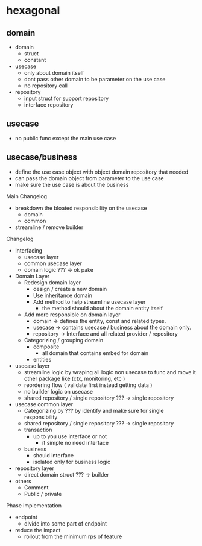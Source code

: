 # hexagonal

## domain
- domain
  - struct 
  - constant
- usecase
  - only about domain itself
  - dont pass other domain to be parameter on the use case
  - no repository call
- repository
  - input struct for support repository
  - interface repository

## usecase
- no public func except the main use case


## usecase/business
- define the use case object with object domain repository that needed
- can pass the domain object from parameter to the use case
- make sure the use case is about the business


Main Changelog
- breakdown the bloated responsibility on the usecase
  - domain
  - common
- streamline / remove builder

Changelog
- Interfacing 
  - usecase layer
  - common usecase layer
  - domain logic ??? -> ok pake
- Domain Layer
  - Redesign domain layer
    - design / create a new domain
    - Use inheritance domain
    - Add method to help streamline usecase layer
      - the method should about the domain entity itself
  - Add more responsible on domain layer
    - domain -> defines the entity, const and related types.
    - usecase -> contains usecase / business about the domain only.
    - repository -> Interface and all related provider / repository 
  - Categorizing / grouping domain
    - composite
      - all domain that contains embed for domain
    - entities
- usecase layer
  - streamline logic by wraping all logic non usecase to func and move it other package like (ctx, monitoring, etc )
  - reordering flow ( validate first instead getting data )
  - no builder logic on usecase
  - shared repository / single repository ??? -> single repository
- usecase common layer
  - Categorizing by ??? by identify and make sure for single responsibility
  - shared repository / single repository ??? -> single repository
  - transaction
    - up to you use interface or not
      - if simple no need interface
  - business
    - should interface
    - isolated only for business logic
- repository layer
  - direct domain struct ??? ->  builder
- others
  - Comment
  - Public / private

Phase implementation
- endpoint
  - divide into some part of endpoint
- reduce the impact
  - rollout from the minimum rps of feature